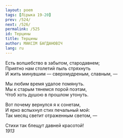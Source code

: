 ```yaml
---
layout: poem
tags: [Лірыка 19-20]
prev: /524/
next: /526/
permalink: /525
id: Терцины
title: Терцины
author: МАКСІМ БАГДАНОВІЧ
lang: ru
---
```



Есть волшебство в забытом, стародавнем;  
Приятно нам столетий пыль стряхнуть  
И жить минувшим — сверхмудреным, славным, —  

Мы любим время удалое помянуть.  
Мы к старым тянемся порой поэтам,  
Чтоб хоть душою в прошлом утонуть.  

Вот почему вернулся я к сонетам,  
И ярко вспыхнул стих печальный мой:  
Так месяц светит отраженным светом, —  

Стихи так блещут давней красотой!  
*1913*
